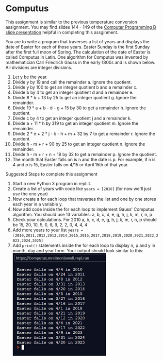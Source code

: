 Computus
========
This assignment is similar to the previous temperature conversion assignment. You may find slides 144 - 149 of the [Computer Programming B slide presentation](https://docs.google.com/presentation/d/1rICcmNbnGYsB-cV_6EatPyzcOS2sId80Jh2kayUzm4Q/edit?usp=sharing) helpful in completing this assginment.   

You are to write a program that traverses a list of years and displays the date of Easter for each of those years. Easter Sunday is the first Sunday after the first full moon of Spring. The calculation of the date of Easter is called Computus in Latin.  One algorithm for Computus was invented by mathematician Carl Friedrich Gauss in the early 1800s and is shown below. All divisions are integer divisions. 
1. Let y be the year.
2. Divide y by 19 and call the remainder a. Ignore the quotient. 
3. Divide y by 100 to get an integer quotient b and a remainder c. 
4. Divide b by 4 to get an integer quotient d and a remainder e. 
5. Divide 8 * b + 13 by 25 to get an integer quotient g. Ignore the remainder. 
6. Divide 19 * a + b - d - g + 15 by 30 to get a remainder h. Ignore the quotient.
7. Divide c by 4 to get an integer quotient j and a remainder k. 
8. Divide a + 11 * h by 319 to get an integer quotient m. Ignore the remainder. 
9. Divide 2 * e + 2 * j - k - h + m + 32 by 7 to get a remainder r. Ignore the quotient.
10. Divide h - m + r + 90 by 25 to get an integer quotient n. Ignore the remainder. 
11. Divide h - m + r + n + 19 by 32 to get a remainder p. Ignore the quotient.
12. The month that Easter falls on is n and the date is p. For example, if n is 4 and p is 15, Easter falls on 4/15 or April 15th of that year.

Suggested Steps to complete this assignment
1. Start a new Python 3 program in repl.it. 
2. Create a list of years with code like `years = [2010]` (for now we'll just use the one year)
3. Now create a for each loop that traverses the list and one by one stores each year in a variable y.
4. Now add code inside the for each loop to implement Gauss' Computus algorithm. You should use 13 variables: a, b, c, d, e, g, h, j, k, m, r, n, p
5. Check your calculations. For 2010 a, b, c, d, e, g, h, j, k, m, r, n, p should be 15, 20, 10, 5, 0, 6, 9, 2, 2, 0, 4, 4, 4
5. Add more years to your list `years = [2010,2011,2012,2013,2014,2015,2016,2017,2018,2019,2020,2021,2022,2023,2024,2025]`
6. Add `print()` statements inside the for each loop to display n, p and y in month, day and year form. Your output should look similar to this:   
![screenshot of output](Computus.JPG)

